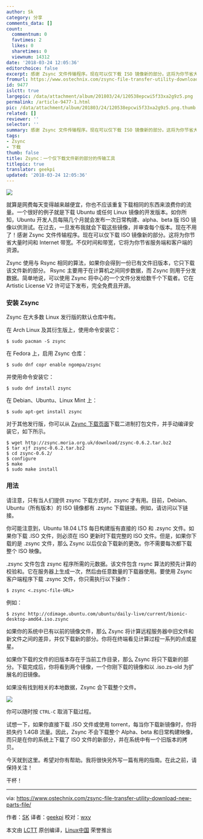 ```yaml
---
author: Sk
category: 分享
comments_data: []
count:
  commentnum: 0
  favtimes: 2
  likes: 0
  sharetimes: 0
  viewnum: 14312
date: '2018-03-24 12:05:36'
editorchoice: false
excerpt: 感谢 Zsync 文件传输程序。现在可以仅下载 ISO 镜像新的部分。这将为你节省大量时间和 Internet 带宽。不仅时间和带宽，它将为你节省服务端和客户端的资源。
fromurl: https://www.ostechnix.com/zsync-file-transfer-utility-download-new-parts-file/
id: 9477
islctt: true
largepic: /data/attachment/album/201803/24/120538epcwi5f33xa2g9z5.png
permalink: /article-9477-1.html
pic: /data/attachment/album/201803/24/120538epcwi5f33xa2g9z5.png.thumb.jpg
related: []
reviewer: ''
selector: ''
summary: 感谢 Zsync 文件传输程序。现在可以仅下载 ISO 镜像新的部分。这将为你节省大量时间和 Internet 带宽。不仅时间和带宽，它将为你节省服务端和客户端的资源。
tags:
- Zsync
- 下载
thumb: false
title: Zsync：一个仅下载文件新的部分的传输工具
titlepic: true
translator: geekpi
updated: '2018-03-24 12:05:36'
---
```


![](/data/attachment/album/201803/24/120538epcwi5f33xa2g9z5.png)


就算是网费每天变得越来越便宜，你也不应该重复下载相同的东西来浪费你的流量。一个很好的例子就是下载 Ubuntu 或任何 Linux 镜像的开发版本。如你所知，Ubuntu 开发人员每隔几个月就会发布一次日常构建、alpha、beta 版 ISO 镜像以供测试。在过去，一旦发布我就会下载这些镜像，并审查每个版本。现在不用了！感谢 Zsync 文件传输程序。现在可以仅下载 ISO 镜像新的部分。这将为你节省大量时间和 Internet 带宽。不仅时间和带宽，它将为你节省服务端和客户端的资源。


Zsync 使用与 Rsync 相同​​的算法，如果你会得到一份已有文件旧版本，它只下载该文件新的部分。 Rsync 主要用于在计算机之间同步数据，而 Zsync 则用于分发数据。简单地说，可以使用 Zsync 将中心的一个文件分发给数千个下载者。它在 Artistic License V2 许可证下发布，完全免费且开源。


### 安装 Zsync


Zsync 在大多数 Linux 发行版的默认仓库中有。


在 Arch Linux 及其衍生版上，使用命令安装它：



```
$ sudo pacman -S zsync

```

在 Fedora 上，启用 Zsync 仓库：



```
$ sudo dnf copr enable ngompa/zsync

```

并使用命令安装它：



```
$ sudo dnf install zsync

```

在 Debian、Ubuntu、Linux Mint 上：



```
$ sudo apt-get install zsync

```

对于其他发行版，你可以从 [Zsync 下载页面](http://zsync.moria.org.uk/downloads)下载二进制打包文件，并手动编译安装它，如下所示。



```
$ wget http://zsync.moria.org.uk/download/zsync-0.6.2.tar.bz2
$ tar xjf zsync-0.6.2.tar.bz2
$ cd zsync-0.6.2/
$ configure
$ make
$ sudo make install

```

### 用法


请注意，只有当人们提供 zsync 下载方式时，zsync 才有用。目前，Debian、Ubuntu（所有版本）的 ISO 镜像都有 .zsync 下载链接。例如，请访问以下链接。


你可能注意到，Ubuntu 18.04 LTS 每日构建版有直接的 ISO 和 .zsync 文件。如果你下载 .ISO 文件，则必须在 ISO 更新时下载完整的 ISO 文件。但是，如果你下载的是 .zsync 文件，那么 Zsync 以后仅会下载新的更改。你不需要每次都下载整个 ISO 映像。


.zsync 文件包含 zsync 程序所需的元数据。该文件包含 rsync 算法的预先计算的校验和。它在服务器上生成一次，然后由任意数量的下载器使用。要使用 Zsync 客户端程序下载 .zsync 文件，你只需执行以下操作：



```
$ zsync <.zsync-file-URL>

```

例如：



```
$ zsync http://cdimage.ubuntu.com/ubuntu/daily-live/current/bionic-desktop-amd64.iso.zsync

```

如果你的系统中已有以前的镜像文件，那么 Zsync 将计算远程服务器中旧文件和新文件之间的差异，并仅下载新的部分。你将在终端看见计算过程一系列的点或星星。


如果你下载的文件的旧版本存在于当前工作目录，那么 Zsync 将只下载新的部分。下载完成后，你将看到两个镜像，一个你刚下载的镜像和以 .iso.zs-old 为扩展名的旧镜像。


如果没有找到相关的本地数据，Zsync 会下载整个文件。


![](/data/attachment/album/201803/24/120539ptzmrmpwvbm2rwzm.png)


你可以随时按 `CTRL-C` 取消下载过程。


试想一下，如果你直接下载 .ISO 文件或使用 torrent，每当你下载新镜像时，你将损失约 1.4GB 流量。因此，Zsync 不会下载整个 Alpha、beta 和日常构建映像，而只是在你的系统上下载了 ISO 文件的新部分，并在系统中有一个旧版本的拷贝。


今天就到这里。希望对你有帮助。我将很快另外写一篇有用的指南。在此之前，请保持关注！


干杯！




---


via: <https://www.ostechnix.com/zsync-file-transfer-utility-download-new-parts-file/>


作者：[SK](https://www.ostechnix.com/author/sk/) 译者：[geekpi](https://github.com/geekpi) 校对：[wxy](https://github.com/wxy)


本文由 [LCTT](https://github.com/LCTT/TranslateProject) 原创编译，[Linux中国](https://linux.cn/) 荣誉推出